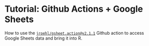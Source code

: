 # Tutorial: Github Actions + Google Sheets

How to use the [`jroehl/gsheet.action@v2.1.1`](https://github.com/marketplace/actions/gsheet-action) Github action to access Google Sheets data and bring it into R.
